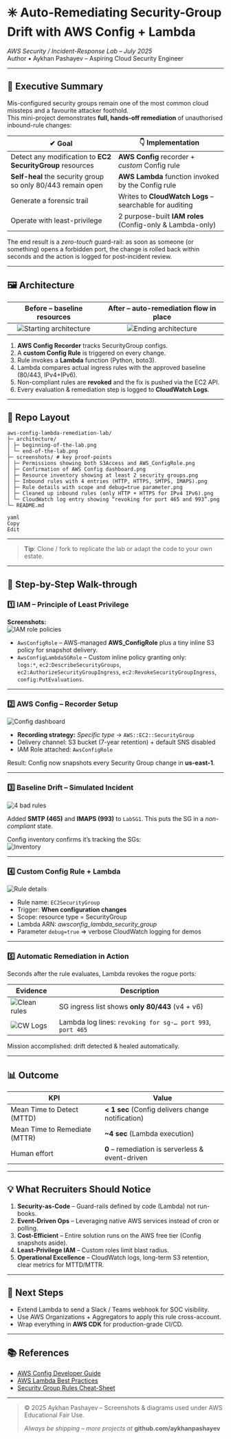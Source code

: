 # ✳️ Auto-Remediating Security-Group Drift with **AWS Config** + **Lambda**

_AWS Security / Incident-Response Lab – July 2025_  
Author • Aykhan Pashayev – Aspiring Cloud Security Engineer

---

## 🚀 Executive Summary
Mis-configured security groups remain one of the most common cloud missteps and a favourite attacker foothold.  
This mini-project demonstrates **full, hands-off remediation** of unauthorised inbound-rule changes:

| ✔︎ Goal | 👇 Implementation |
|--------|-------------------|
| Detect any modification to **EC2 SecurityGroup** resources | **AWS Config** recorder + _custom_ Config rule |
| **Self-heal** the security group so only 80/443 remain open | **AWS Lambda** function invoked by the Config rule |
| Generate a forensic trail | Writes to **CloudWatch Logs** – searchable for auditing |
| Operate with least-privilege | 2 purpose-built **IAM roles** (Config-only & Lambda-only) |

The end result is a *zero-touch* guard-rail: as soon as someone (or something) opens a forbidden port,
the change is rolled back within seconds and the action is logged for post-incident review.

---

## 🖼️  Architecture

| **Before** – baseline resources                                          | **After** – auto-remediation flow in place |
|:------------------------------------------------------------------------:|:------------------------------------------:|
| ![Starting architecture](architecture/beginning-of-the-lab.png)          | ![Ending architecture](architecture/end-of-the-lab.png) |

1. **AWS Config Recorder** tracks SecurityGroup configs.  
2. A **custom Config Rule** is triggered on every change.  
3. Rule invokes a **Lambda** function (Python, boto3).  
4. Lambda compares actual ingress rules with the approved baseline (80/443, IPv4+IPv6).  
5. Non-compliant rules are **revoked** and the fix is pushed via the EC2 API.  
6. Every evaluation & remediation step is logged to **CloudWatch Logs**.  

---

## 📂 Repo Layout

```text
aws-config-lambda-remediation-lab/
├─ architecture/
│ ├─ beginning-of-the-lab.png
│ └─ end-of-the-lab.png
├─ screenshots/ # key proof-points
│ ├─ Permissions showing both S3Access and AWS_ConfigRole.png
│ ├─ Confirmation of AWS Config dashboard.png
│ ├─ Resource inventory showing at least 2 security groups.png
│ ├─ Inbound rules with 4 entries (HTTP, HTTPS, SMTPS, IMAPS).png
│ ├─ Rule details with scope and debug=true parameter.png
│ ├─ Cleaned up inbound rules (only HTTP + HTTPS for IPv4 IPv6).png
│ └─ CloudWatch log entry showing “revoking for port 465 and 993”.png
└─ README.md

yaml
Copy
Edit
```
---

> **Tip**: Clone / fork to replicate the lab or adapt the code to your own estate.

---

## 📝  Step-by-Step Walk-through

### 1️⃣  IAM – Principle of Least Privilege  
**Screenshots:**  
![IAM role policies](screenshots/Permissions%20showing%20both%20S3Access%20and%20AWS_ConfigRole.png)

* `AwsConfigRole` – AWS-managed **AWS_ConfigRole** plus a tiny inline S3 policy for snapshot delivery.  
* `AwsConfigLambdaSGRole` – Custom inline policy granting only:  
  `logs:*`, `ec2:DescribeSecurityGroups`, `ec2:AuthorizeSecurityGroupIngress`, `ec2:RevokeSecurityGroupIngress`, `config:PutEvaluations`.

---

### 2️⃣  AWS Config – Recorder Setup  
![Config dashboard](screenshots/Confirmation%20of%20AWS%20Config%20dashboard.png)

* **Recording strategy:** _Specific type_ → `AWS::EC2::SecurityGroup`  
* Delivery channel: S3 bucket (7-year retention) + default SNS disabled  
* IAM Role attached: `AwsConfigRole`

Result: Config now snapshots every Security Group change in **us-east-1**.

---

### 3️⃣  Baseline Drift – Simulated Incident  
![4 bad rules](screenshots/Inbound%20rules%20with%204%20entries%20%28HTTP%2C%20HTTPS%2C%20SMTPS%2C%20IMAPS%29.png)

Added **SMTP (465)** and **IMAPS (993)** to `LabSG1`. This puts the SG in a _non-compliant_ state.

Config inventory confirms it’s tracking the SGs:  
![Inventory](screenshots/Resource%20inventory%20showing%20at%20least%202%20security%20groups.png)

---

### 4️⃣  Custom Config Rule + Lambda  
![Rule details](screenshots/Rule%20details%20with%20scope%20and%20debug%3dtrue%20parameter.png)

* Rule name: `EC2SecurityGroup`  
* Trigger: **When configuration changes**  
* Scope: resource type = SecurityGroup  
* Lambda ARN: _awsconfig_lambda_security_group_  
* Parameter `debug=true` ⇒ verbose CloudWatch logging for demos

---

### 5️⃣  Automatic Remediation in Action  
Seconds after the rule evaluates, Lambda revokes the rogue ports:

| Evidence | Description |
|----------|-------------|
| ![Clean rules](screenshots/Cleaned%20up%20inbound%20rules%20%28only%20HTTP%20%2B%20HTTPS%20for%20IPv4%20IPv6%29.png) | SG ingress list shows **only 80/443** (v4 + v6) |
| ![CW Logs](screenshots/CloudWatch%20log%20entry%20showing%20%E2%80%9Crevoking%20for%20port%20465%20and%20993%E2%80%9D.png) | Lambda log lines: `revoking for sg-… port 993`, `port 465` |

Mission accomplished: drift detected & healed automatically.

---

## 📊  Outcome

| KPI | Value |
|-----|-------|
| Mean Time to Detect (MTTD) | **< 1 sec** (Config delivers change notification) |
| Mean Time to Remediate (MTTR) | **~4 sec** (Lambda execution) |
| Human effort | **0** – remediation is serverless & event-driven |

---

## 💡  What Recruiters Should Notice

1. **Security-as-Code** – Guard-rails defined by code (Lambda) not run-books.  
2. **Event-Driven Ops** – Leveraging native AWS services instead of cron or polling.  
3. **Cost-Efficient** – Entire solution runs on the AWS free tier (Config snapshots aside).  
4. **Least-Privilege IAM** – Custom roles limit blast radius.  
5. **Operational Excellence** – CloudWatch logs, long-term S3 retention, clear metrics for MTTD/MTTR.

---

## 🔭  Next Steps

* Extend Lambda to send a Slack / Teams webhook for SOC visibility.  
* Use AWS Organizations + Aggregators to apply this rule cross-account.  
* Wrap everything in **AWS CDK** for production-grade CI/CD.

---

## 📚  References

* [AWS Config Developer Guide](https://docs.aws.amazon.com/config/latest/developerguide/)  
* [AWS Lambda Best Practices](https://docs.aws.amazon.com/lambda/latest/dg/best-practices.html)  
* [Security Group Rules Cheat-Sheet](https://docs.aws.amazon.com/vpc/latest/userguide/security-group-rules.html)

---

> © 2025 Aykhan Pashayev – Screenshots & diagrams used under AWS Educational Fair Use.
>  
> _Always be shipping – more projects at_ **github.com/aykhanpashayev**

